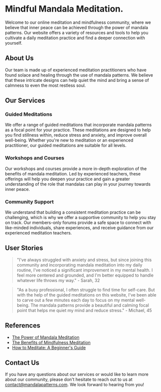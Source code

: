 <!--
Write me content for website with wallpaper which alt text is:

"A colorful mandala pattern for a yoga or meditation website"

The name/title of the page should not be 1:1 copy of the alt text but rather a real content of the website which is using this wallpaper.

- Use markdown format 
- Start with the heading
- The content should look like a real website 
- Include real sections like references, contact, user stories, etc. use things relevant to the page purpose.
- Feel free to use structure like headings, bullets, numbering, blockquotes, paragraphs, horizontal lines, etc.
- You can use formatting like bold or _italic_
- You can include UTF-8 emojis
- Links should be only #hash anchors (and you can refer to the document itself)
- Do not include images
-->

<!--font:Poppins-->

# Mindful Mandala Meditation.

Welcome to our online meditation and mindfulness community, where we believe that inner peace can be achieved through the power of mandala patterns. Our website offers a variety of resources and tools to help you cultivate a daily meditation practice and find a deeper connection with yourself.

## About Us

Our team is made up of experienced meditation practitioners who have found solace and healing through the use of mandala patterns. We believe that these intricate designs can help quiet the mind and bring a sense of calmness to even the most restless soul.

## Our Services

### Guided Meditations

We offer a range of guided meditations that incorporate mandala patterns as a focal point for your practice. These meditations are designed to help you find stillness within, reduce stress and anxiety, and improve overall well-being. Whether you're new to meditation or an experienced practitioner, our guided meditations are suitable for all levels.

### Workshops and Courses

Our workshops and courses provide a more in-depth exploration of the benefits of mandala meditation. Led by experienced teachers, these offerings will help you deepen your practice and gain a greater understanding of the role that mandalas can play in your journey towards inner peace.

### Community Support

We understand that building a consistent meditation practice can be challenging, which is why we offer a supportive community to help you stay on track. Our members-only forums provide a safe space to connect with like-minded individuals, share experiences, and receive guidance from our experienced meditation teachers.

## User Stories

> "I've always struggled with anxiety and stress, but since joining this community and incorporating mandala meditation into my daily routine, I've noticed a significant improvement in my mental health. I feel more centered and grounded, and I'm better equipped to handle whatever life throws my way." - Sarah, 32

> "As a busy professional, I often struggle to find time for self-care. But with the help of the guided meditations on this website, I've been able to carve out a few minutes each day to focus on my mental well-being. The mandala patterns provide a beautiful and calming focal point that helps me quiet my mind and reduce stress." - Michael, 45

## References

- [The Power of Mandala Meditation](#)
- [The Benefits of Mindfulness Meditation](#)
- [How to Meditate: A Beginner's Guide](#)

## Contact Us

If you have any questions about our services or would like to learn more about our community, please don't hesitate to reach out to us at [contact@mandalapatterns.com](mailto:contact@mandalapatterns.com). We look forward to hearing from you!
